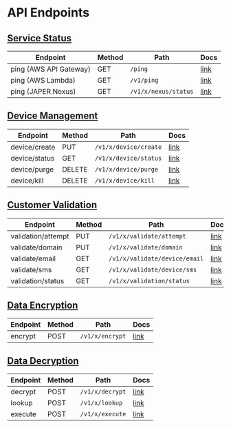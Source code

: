 <!--
MIT License

Copyright (c) 2025 Japer Technology Pty. Ltd.

Permission is hereby granted, free of charge, to any person obtaining a copy
of this software and associated documentation files (the "Software"), to deal
in the Software without restriction, including without limitation the rights
to use, copy, modify, merge, publish, distribute, sublicense, and/or sell
copies of the Software, and to permit persons to whom the Software is
furnished to do so, subject to the following conditions:

The above copyright notice and this permission notice shall be included in all
copies or substantial portions of the Software.

THE SOFTWARE IS PROVIDED "AS IS", WITHOUT WARRANTY OF ANY KIND, EXPRESS OR
IMPLIED, INCLUDING BUT NOT LIMITED TO THE WARRANTIES OF MERCHANTABILITY,
FITNESS FOR A PARTICULAR PURPOSE AND NONINFRINGEMENT. IN NO EVENT SHALL THE
AUTHORS OR COPYRIGHT HOLDERS BE LIABLE FOR ANY CLAIM, DAMAGES OR OTHER
LIABILITY, WHETHER IN AN ACTION OF CONTRACT, TORT OR OTHERWISE, ARISING FROM,
OUT OF OR IN CONNECTION WITH THE SOFTWARE OR THE USE OR OTHER DEALINGS IN THE
SOFTWARE.
-->
# API Endpoints

## [Service Status](https://developer.japer.io#1abe80ed-43ef-41b0-8582-ca35ef841fde)

| Endpoint | Method | Path | Docs |
| --- | --- | --- | --- |
| ping (AWS API Gateway) | GET | `/ping` | [link](https://developer.japer.io#9f421994-c448-4664-a58a-4199751e9eee) |
| ping (AWS Lambda) | GET | `/v1/ping` | [link](https://developer.japer.io#13bc6fb4-082e-43a1-8851-44b5328491fd) |
| ping (JAPER Nexus) | GET | `/v1/x/nexus/status` | [link](https://developer.japer.io#13312f90-f840-45ac-941b-a9d399b424c5) |

## [Device Management](https://developer.japer.io#b37162b8-3335-4aa3-b88d-96b8beeff729)

| Endpoint | Method | Path | Docs |
| --- | --- | --- | --- |
| device/create | PUT | `/v1/x/device/create` | [link](https://developer.japer.io#602b2071-0c16-4884-841a-54b170f10934) |
| device/status | GET | `/v1/x/device/status` | [link](https://developer.japer.io#ff2a70b3-25a4-45a0-8b48-d7db6aa762af) |
| device/purge | DELETE | `/v1/x/device/purge` | [link](https://developer.japer.io#0284f306-b48f-4c4f-b22d-a501cb8294bf) |
| device/kill | DELETE | `/v1/x/device/kill` | [link](https://developer.japer.io#3b1eebef-ba40-4236-986d-b22f8f8ee804) |

## [Customer Validation](https://developer.japer.io#25c88192-276f-4e2c-bc79-489a391f6e58)

| Endpoint | Method | Path | Docs |
| --- | --- | --- | --- |
| validation/attempt | PUT | `/v1/x/validate/attempt` | [link](https://developer.japer.io#1bd10f4b-10bc-4471-a2bb-a59fcbe2d657) |
| validate/domain | PUT | `/v1/x/validate/domain` | [link](https://developer.japer.io#32170320-6356-4b8b-aee2-3f8710f1f23e) |
| validate/email | GET | `/v1/x/validate/device/email` | [link](https://developer.japer.io#0deccebe-ff46-4113-8101-50842780f3ee) |
| validate/sms | GET | `/v1/x/validate/device/sms` | [link](https://developer.japer.io#16fa7e5f-251d-43c3-ae3e-ab5a80a6aadd) |
| validation/status | GET | `/v1/x/validation/status` | [link](https://developer.japer.io#8fed7e8d-5fbd-4613-ae97-246df653c115) |

## [Data Encryption](https://developer.japer.io#d24e3a9e-d43e-426f-bce7-1b84a71ab5ac)

| Endpoint | Method | Path | Docs |
| --- | --- | --- | --- |
| encrypt | POST | `/v1/x/encrypt` | [link](https://developer.japer.io#bd5a0746-7e44-444b-bafc-e092762fb577) |

## [Data Decryption](https://developer.japer.io#f682cbc2-3e69-4586-b759-a61d3b5e5cbe)

| Endpoint | Method | Path | Docs |
| --- | --- | --- | --- |
| decrypt | POST | `/v1/x/decrypt` | [link](https://developer.japer.io#218739dc-adcf-4111-98bf-a6b850a90e4b) |
| lookup | POST | `/v1/x/lookup` | [link](https://developer.japer.io#e38e344b-ca93-41a9-992c-5647dcb78fbd) |
| execute | POST | `/v1/x/execute` | [link](https://developer.japer.io#f8f0f1d2-f8c9-4284-b641-b680ce64cfd4) |

